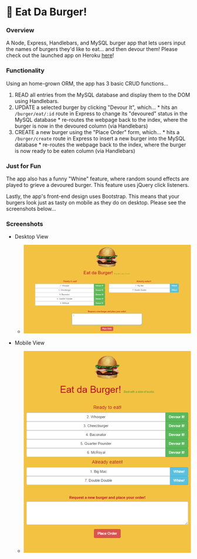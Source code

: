 # :hamburger: Eat Da Burger!


### Overview
A Node, Express, Handlebars, and MySQL burger app that lets users input the names of burgers they'd like to eat... and then devour them!
Please check out the launched app on Heroku [here](http://eat-da-burgerz.herokuapp.com/)!


### Functionality
Using an home-grown ORM, the app has 3 basic CRUD functions...
  1. READ all entries from the MySQL database and display them to the DOM using Handlebars.
  2. UPDATE a selected burger by clicking "Devour It", which...
    * hits an `/burger/eat/:id` route in Express to change its "devoured" status in the MySQL database
    * re-routes the webpage back to the index, where the burger is now in the devoured column (via Handlebars)
  3. CREATE a new burger using the "Place Order" form, which...
    * hits a `/burger/create` route in Express to insert a new burger into the MySQL database
    * re-routes the webpage back to the index, where the burger is now ready to be eaten column (via Handlebars)


### Just for Fun
The app also has a funny "Whine" feature, where random sound effects are played to grieve a devoured burger. This feature uses jQuery click listeners.

Lastly, the app's front-end design uses Bootstrap. This means that your burgers look just as tasty on mobile as they do on desktop. Please see the screenshots below...


### Screenshots
- Desktop View
  * ![Full Size](/screenshots/fullsize.png)


- Mobile View
  * ![Mobile Size](/screenshots/mobile.png)